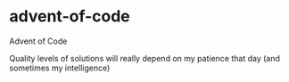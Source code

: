 # advent-of-code
Advent of Code

Quality levels of solutions will really depend on my patience that day (and sometimes my intelligence)
